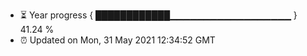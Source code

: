 - ⏳ Year progress { ████████████▁▁▁▁▁▁▁▁▁▁▁▁▁▁▁▁▁▁ } 41.24 %
- ⏰ Updated on Mon, 31 May 2021 12:34:52 GMT


